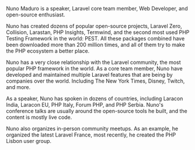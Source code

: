 Nuno Maduro is a speaker, Laravel core team member, Web Developer, and open-source enthusiast.

Nuno has created dozens of popular open-source projects, Laravel Zero, Collision, Larastan, PHP Insights, Termwind, and the second most used PHP Testing Framework in the world: PEST. All these packages combined have been downloaded more than 200 million times, and all of them try to make the PHP ecosystem a better place.

Nuno has a very close relationship with the Laravel community, the most popular PHP framework in the world. As a core team member, Nuno have developed and maintained multiple Laravel features that are being by companies over the world. Including The New York Times, Disney, Twitch, and more.

As a speaker, Nuno has spoken in dozens of countries, including Laracon India, Laracon EU, PHP Italy, Forum PHP, and PHP Serbia. Nuno's conference talks are usually around the open-source tools he built, and the content is mostly live code.

Nuno also organizes in-person community meetups. As an example, he organized the latest Laravel France, most recently, he created the PHP Lisbon user group.
